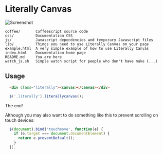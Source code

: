 Literally Canvas
================

![Screenshot](raw/master/img/screenshot.png)

```
coffee/       Coffeescript source code
css/          Documentation CSS
js/           Javascript dependencies and temporary Javascript files
lib/          Things you need to use Literally Canvas on your page
example.html  A very simple example of how to use Literally Canvas
index.html    Documentation home page
README.md     You are here
watch_js.sh   Simple watch script for people who don't have make (...)
```

Usage
-----

```html
  <div class="literally"><canvas></canvas></div>
```

```javascript
  $('.literally').literallycanvas();
```

The end!

Although you may also want to do something like this to prevent scrolling on
touch devices:

```javascript
  $(document).bind('touchmove', function(e) {
    if (e.target === document.documentElement) {
      return e.preventDefault();
    }
  });
```
